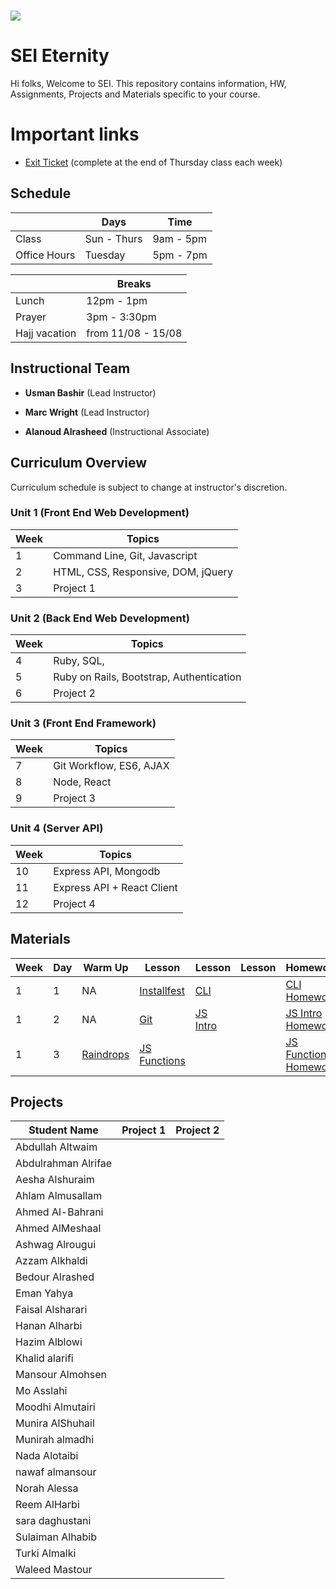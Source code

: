 # ![](https://ga-dash.s3.amazonaws.com/production/assets/logo-9f88ae6c9c3871690e33280fcf557f33.png) 

# SEI Eternity

Hi folks, Welcome to SEI. This repository contains information, HW,  Assignments, Projects and Materials specific to your course.

# Important links 
- [Exit Ticket](https://docs.google.com/forms/d/e/1FAIpQLScDFoOL9dfqc3_Z5YP4mdqAINofM8ouA8yOYM17EFC7nNnQ9A/viewform) (complete at the end of Thursday class each week)

## Schedule

|| Days | Time
-- | -- | --
Class | Sun - Thurs | 9am - 5pm 
Office Hours | Tuesday | 5pm - 7pm

| | Breaks 
-- | -- 
Lunch | 12pm - 1pm 
Prayer | 3pm - 3:30pm 
Hajj vacation | from 11/08 - 15/08

## Instructional Team
- **Usman Bashir** (Lead Instructor)


- **Marc Wright** (Lead Instructor)
  

- **Alanoud Alrasheed** (Instructional Associate)
 


## Curriculum Overview

Curriculum schedule is subject to change at instructor's discretion.

### Unit 1 (Front End Web Development)

| Week  | Topics |
| ----- | ------ |
| 1  | Command Line, Git, Javascript  |
| 2  | HTML, CSS, Responsive, DOM, jQuery|
| 3  | Project 1  |

### Unit 2 (Back End Web Development)

| Week  | Topics |
| ----- | ------ |
| 4  | Ruby, SQL,  |
| 5  | Ruby on Rails, Bootstrap, Authentication  |
| 6  | Project 2 |

### Unit 3 (Front End Framework)

| Week  | Topics |
| ----- | ------ |
| 7  | Git Workflow, ES6, AJAX  |
| 8  | Node, React  |
| 9  | Project 3 |

### Unit 4 (Server API)

| Week  | Topics |
| ----- | ------ |
| 10  | Express API, Mongodb  |
| 11  | Express API + React Client  |
| 12  | Project 4 |

## Materials

| Week | Day  | Warm Up | Lesson | Lesson | Lesson| Homework|  
|------| ---- | ------ | ------ | -------| -----|---------|
1|1| NA | [Installfest](https://github.com/sei-eternity/installfest)|[CLI](https://github.com/sei-eternity/lesson-w01d01-cli)||[CLI Homework](https://github.com/sei-eternity/hw-w01d01-cli)
1|2| NA |[Git](https://github.com/sei-eternity/lesson-w01-d02-git)|[JS Intro](https://github.com/sei-eternity/lesson-w01-d02-javascript-intro)||[JS Intro Homework](https://github.com/sei-eternity/hw-w01-d02-javascript-intro)
1|3| [Raindrops](https://github.com/sei-eternity/warmup-w01-d03-raindrops)|[JS Functions](https://github.com/sei-eternity/lesson-w01d03-js-functions)|||[JS Function Homework](https://github.com/sei-eternity/hw-w01d03-js-functions)

## Projects 
Student Name | Project 1 | Project 2
-- | -- | --
Abdullah	Altwaim |
Abdulrahman	Alrifae |
Aesha	Alshuraim |
Ahlam	Almusallam |
Ahmed	Al-Bahrani |
Ahmed	AlMeshaal |
Ashwag	Alrougui |
Azzam	Alkhaldi |
Bedour	Alrashed |
Eman	Yahya |
Faisal	Alsharari |
Hanan	Alharbi |
Hazim	Alblowi |
Khalid	alarifi |
Mansour	Almohsen |
Mo	Asslahi |
Moodhi	Almutairi |
Munira	AlShuhail |
Munirah	almadhi |
Nada	Alotaibi |
nawaf	almansour |
Norah	Alessa |
Reem	AlHarbi |
sara	daghustani |
Sulaiman	Alhabib |
Turki	Almalki |
Waleed	Mastour |